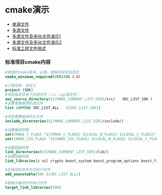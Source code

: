 # cmake演示

- [单源文件](./single_source_file/)  
- [多源文件](./more_source_file/)  
- [多源文件及多lib文件演示1](./more_lib_src_1/)  
- [多源文件及多lib文件演示2](./more_lib_src_2/)  
- [标准工程文件格式](./standerd_example/)  

### 标准项目cmake内容
```cmake
#使用的cmake版本，必填，根据实际项目而定
cmake_minimum_required(VERSION 3.0)

#工程名称，自定义
project (SDK)
#添加指定目录下的源文件（.c/.cpp源文件）
aux_source_directory(${CMAKE_CURRENT_LIST_DIR}/src/　　SRC_LIST_SDK )
#设置需要编译的源文件
list (APPEND SRC_LIST_ALL　　${SRC_LIST_SDK})

#添加需要编译的头文件
include_directories(${CMAKE_CURRENT_LIST_DIR}/include/)

#设置编译参数
set(CMAKE_C_FLAGS "${CMAKE_C_FLAGS} ${LOCAL_W_FLAGS} ${LOCAL_C_FLAGS}")
set(CMAKE_CXX_FLAGS "${CMAKE_CXX_FLAGS} ${LOCAL_W_FLAGS} ${LOCAL_C_FLAGS} -std=c++14 ")

#设置链接的库
link_directories(${CMAKE_CURRENT_LIST_DIR}/lib/)
#设置链接的库
link_libraries(z ssl crypto boost_system boost_program_options boost_filesystem boost_date_time boost_context boost_coroutine boost_chrono boost_log boost_thread boost_log_setup boost_regex boost_atomic pthread )

#生成目标文件为可执行文件
add_executable(SDK ${SRC_LIST_ALL})

#链接为最终的可执行文件
target_link_libraries(SDK)
```